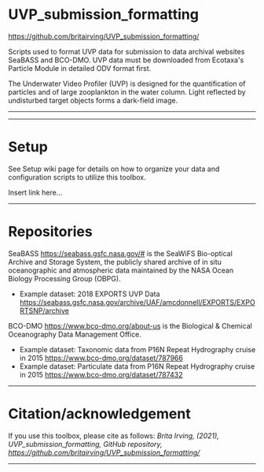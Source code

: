 # UVP_submission_formatting
https://github.com/britairving/UVP_submission_formatting/

Scripts used to format UVP data for submission to data archival websites SeaBASS and BCO-DMO. UVP data must be downloaded from Ecotaxa's Particle Module in detailed ODV format first. 

The Underwater Video Profiler (UVP) is designed for the quantification of particles and of large zooplankton in the water column. Light reflected by undisturbed target objects forms a dark-field image.
***
***
# Setup
See Setup wiki page for details on how to organize your data and configuration scripts to utilize this toolbox. 

Insert link here...
***
# Repositories 

SeaBASS <https://seabass.gsfc.nasa.gov/#> is the SeaWiFS Bio-optical Archive and Storage System, the publicly shared archive of in situ oceanographic and atmospheric data maintained by the NASA Ocean Biology Processing Group (OBPG). 
* Example dataset: 2018 EXPORTS UVP Data <https://seabass.gsfc.nasa.gov/archive/UAF/amcdonnell/EXPORTS/EXPORTSNP/archive>

BCO-DMO <https://www.bco-dmo.org/about-us> is the Biological & Chemical Oceanography Data Management Office.
* Example dataset: Taxonomic data from P16N Repeat Hydrography cruise in 2015 <https://www.bco-dmo.org/dataset/787966>
* Example dataset: Particulate data from P16N Repeat Hydrography cruise in 2015 <https://www.bco-dmo.org/dataset/787432>
***
# Citation/acknowledgement
If you use this toolbox, please cite as follows:
_Brita Irving, (2021), UVP_submission_formatting, GitHub repository, https://github.com/britairving/UVP_submission_formatting/_
***
